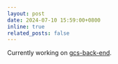 ```yaml
---
layout: post
date: 2024-07-10 15:59:00+0800
inline: true
related_posts: false
---
```


Currently working on [gcs-back-end](https://github.com/CMIPT/gcs-back-end).
